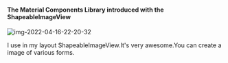 #### The Material Components Library introduced with the ShapeableImageView
![img-2022-04-16-22-20-32](https://user-images.githubusercontent.com/91020070/163685915-71eaed92-9d04-4504-94fc-9744ebc47c9c.png)

I use in my layout ShapeableImageView.It's very awesome.You can create a image of various forms.

